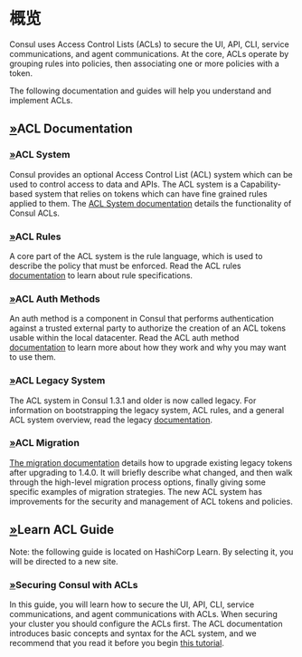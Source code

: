 # 概览

Consul uses Access Control Lists \(ACLs\) to secure the UI, API, CLI, service communications, and agent communications. At the core, ACLs operate by grouping rules into policies, then associating one or more policies with a token.

The following documentation and guides will help you understand and implement ACLs.

## [»](consul-by-hashicorp-5.md#acl-documentation)ACL Documentation

### [»](consul-by-hashicorp-5.md#acl-system)ACL System

Consul provides an optional Access Control List \(ACL\) system which can be used to control access to data and APIs. The ACL system is a Capability-based system that relies on tokens which can have fine grained rules applied to them. The [ACL System documentation](https://www.consul.io/docs/acl/acl-system) details the functionality of Consul ACLs.

### [»](consul-by-hashicorp-5.md#acl-rules)ACL Rules

A core part of the ACL system is the rule language, which is used to describe the policy that must be enforced. Read the ACL rules [documentation](https://www.consul.io/docs/acl/acl-rules) to learn about rule specifications.

### [»](consul-by-hashicorp-5.md#acl-auth-methods)ACL Auth Methods

An auth method is a component in Consul that performs authentication against a trusted external party to authorize the creation of an ACL tokens usable within the local datacenter. Read the ACL auth method [documentation](https://www.consul.io/docs/acl/auth-methods) to learn more about how they work and why you may want to use them.

### [»](consul-by-hashicorp-5.md#acl-legacy-system)ACL Legacy System

The ACL system in Consul 1.3.1 and older is now called legacy. For information on bootstrapping the legacy system, ACL rules, and a general ACL system overview, read the legacy [documentation](https://www.consul.io/docs/acl/acl-legacy).

### [»](consul-by-hashicorp-5.md#acl-migration)ACL Migration

[The migration documentation](https://www.consul.io/docs/acl/acl-migrate-tokens) details how to upgrade existing legacy tokens after upgrading to 1.4.0. It will briefly describe what changed, and then walk through the high-level migration process options, finally giving some specific examples of migration strategies. The new ACL system has improvements for the security and management of ACL tokens and policies.

## [»](consul-by-hashicorp-5.md#learn-acl-guide)Learn ACL Guide

Note: the following guide is located on HashiCorp Learn. By selecting it, you will be directed to a new site.

### [»](consul-by-hashicorp-5.md#securing-consul-with-acls)Securing Consul with ACLs

In this guide, you will learn how to secure the UI, API, CLI, service communications, and agent communications with ACLs. When securing your cluster you should configure the ACLs first. The ACL documentation introduces basic concepts and syntax for the ACL system, and we recommend that you read it before you begin [this tutorial](https://learn.hashicorp.com/tutorials/consul/access-control-setup-production).


